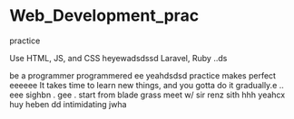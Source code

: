 # Web_Development_prac
practice

Use HTML, JS, and CSS
 heyewadsdssd
Laravel, Ruby ..ds

be a programmer programmered ee
 yeahdsdsd
practice makes perfect
eeeeee
It takes time to learn new things, and you gotta do it gradually.e
..
 eee 
sighbn
. gee . start from blade grass meet w/ sir renz
sith
hhh
yeahcx
huy
heben
dd
intimidating
jwha
